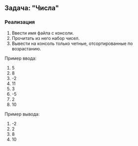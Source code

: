 ## Задача: "Числа"

### Реализация
1. Ввести имя файла с консоли.
2. Прочитать из него набор чисел.
3. Вывести на консоль только четные, отсортированные по возрастанию.

Пример ввода:
1. 5
2. 8
3. -2
4. 11
5. 3
6. -5
7. 2
8. 10

Пример вывода:
1. -2
2. 2
3. 8
4. 10
